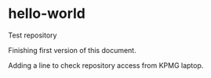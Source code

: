 hello-world
===========

Test repository

Finishing first version of this document.

Adding a line to check repository access from KPMG laptop.

